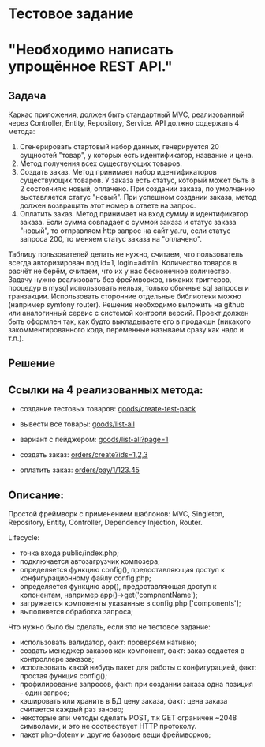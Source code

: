 # Тестовое задание
# "Необходимо написать упрощённое REST API."

## Задача

Каркас приложения, должен быть стандартный MVC, реализованный через Controller, Entity, Repository, Service.
API должно содержать 4 метода:
1) Сгенерировать стартовый набор данных, генерируется 20 сущностей "товар", у которых есть идентификатор, название и цена.
2) Метод получения всех существующих товаров.
3) Создать заказ. Метод принимает набор идентификаторов существующих товаров. У заказа есть статус, который может быть в 2 состояниях: новый, оплачено. При создании заказа, по умолчанию выставляется статус "новый". При успешном создании заказа, метод должен возвращать этот номер в ответе на запрос.
4) Оплатить заказ. Метод принимает на вход сумму и идентификатор заказа. Если сумма совпадает с суммой заказа и статус заказа "новый", то отправляем http запрос на сайт ya.ru, если статус запроса 200, то меняем статус заказа на "оплачено".

Таблицу пользователей делать не нужно, считаем, что пользователь всегда авторизирован под id=1, login=admin.
Количество товаров в расчёт не берём, считаем, что их у нас бесконечное количество.
Задачу нужно реализовать без фреймворков, никаких триггеров, процедур в mysql использовать нельзя, только обычные sql запросы и транзакции.
Использовать сторонние отдельные библиотеки можно (например symfony router).
Решение необходимо выложить на github или аналогичный сервис с системой контроля версий.
Проект должен быть оформлен так, как будто выкладываете его в продакшн (никакого закомментированного кода, переменные называем сразу как надо и т.п.).



## Решение

## Ссылки на 4 реализованных метода:

- создание тестовых товаров: [goods/create-test-pack](http://market.8ffd246e-5d74-49a5-8696-e92eff606a60.pub.cloud.scaleway.com/goods/create-test-pack)

- вывести все товары: [goods/list-all](http://market.8ffd246e-5d74-49a5-8696-e92eff606a60.pub.cloud.scaleway.com/goods/list-all)
- вариант с пейджером: [goods/list-all?page=1](http://market.8ffd246e-5d74-49a5-8696-e92eff606a60.pub.cloud.scaleway.com/goods/list-all?page=1)

- создать заказ:  [orders/create?ids=1,2,3](http://market.8ffd246e-5d74-49a5-8696-e92eff606a60.pub.cloud.scaleway.com/orders/create?ids=1,2,3)
- оплатить заказ: [orders/pay/1/123.45](http://market.8ffd246e-5d74-49a5-8696-e92eff606a60.pub.cloud.scaleway.com/orders/pay/1/123.45)



## Описание:

Простой фреймворк с применением шаблонов:
MVC, Singleton, Repository, Entity, Controller, Dependency Injection, Router.

Lifecycle:
- точка входа public/index.php;
- подключается автозагрузчик композера;
- определяется функцию config(), предоставляющая доступ к конфигурационному файлу config.php;
- определяется функцию app(), предоставляющая доступ к копонентам, например app()->get('compnentName');
- загружается компоненты указанные в config.php ['components'];
- выполняется обработка запроса;


Что нужно было бы сделать, если это не тестовое задание:
- использовать валидатор, факт: проверяем нативно;
- создать менеджер заказов как компонент, факт: заказ содается в контроллере заказов;
- использовать какой нибудь пакет для работы с конфигурацией, факт: простая функция config();
- профилирование запросов, факт: при создании заказа одна позиция - один запрос;
- кэшировать или хранить в БД цену заказа, факт: цена заказа считается каждый раз заново;
- некоторые апи методы сделать POST, т.к GET ограничен ~2048 символами, и это не соотвествует HTTP протоколу.
- пакет php-dotenv и другие базовые вещи фреймворков;
